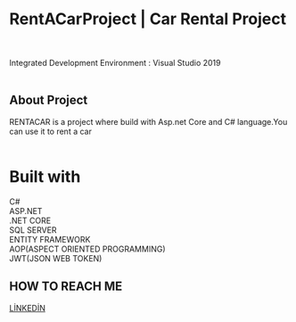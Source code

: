 # RentACarProject | Car Rental Project <br/><br/>
Integrated Development Environment : Visual Studio 2019 <br/><br/>

## About Project
RENTACAR is a project where build with Asp.net Core and C# language.You can use it to rent a car <br/><br/>

# Built with <br/>
C# <br/>
ASP.NET <br/>
.NET CORE <br/>
SQL SERVER <br/>
ENTITY FRAMEWORK <br/>
AOP(ASPECT ORIENTED PROGRAMMING) <br/>
JWT(JSON WEB TOKEN)

## HOW TO REACH ME
[LİNKEDİN](https://www.linkedin.com/in/seyma-celebi/)

